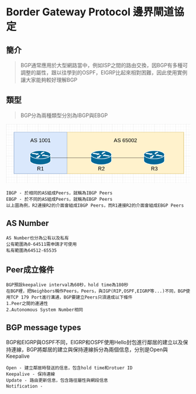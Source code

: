# Border Gateway Protocol 邊界閘道協定 #

## 簡介 ##

>BGP通常應用於大型網路當中，例如ISP之間的路由交換，因BGP有多種可調整的屬性，跟以往學到的OSPF，EIGRP比起來相對困難，因此使用實例讓大家能夠較好理解BGP

## 類型 ##

>BGP分為兩種類型分別為IBGP與EBGP

![](Type.png)

    IBGP - 於相同的AS組成Peers，就稱為IBGP Peers
    EBGP - 於不同的AS組成Peers，就稱為EBGP Peers
    以上圖為例，R2連接R2的介面會組成IBGP Peers，而R1連接R2的介面會組成EBGP Peers

## AS Number ## 

    AS Number也分為公有以及私有
    公有範圍為0-64511需申請才可使用
    私有範圍為64512-65535

## Peer成立條件 ##

    BGP預設keepalive interval為60秒，hold time為180秒
    在BGP裡，把Neighbors稱作Peers，Peers，與IGP(RIP,OSPF,EIGRP等...)不同，BGP使用TCP 179 Port進行溝通，BGP要建立Peers只須達成以下條件
    1.Peer之間的連通性
    2.Autonomous System Number相同

## BGP message types ##

BGP和EIGRP與OSPF不同，EIGRP和OSPF使用Hello封包進行鄰居的建立以及保持連線，BGP將鄰居的建立與保持連線拆分為兩個信息，分別是Open與Keepalive

    Open - 建立鄰居時發送的信息，包含hold time和rotuer ID
    Keepalive - 保持連線
    Update - 路由更新信息，包含路徑屬性與網段信息
    Notification - 

